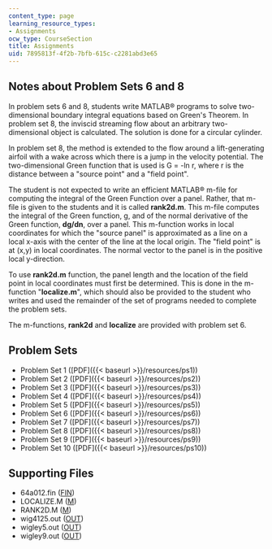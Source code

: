 ```yaml
---
content_type: page
learning_resource_types:
- Assignments
ocw_type: CourseSection
title: Assignments
uid: 7895813f-4f2b-7bfb-615c-c2281abd3e65
---
```


Notes about Problem Sets 6 and 8
--------------------------------

In problem sets 6 and 8, students write MATLAB® programs to solve two-dimensional boundary integral equations based on Green's Theorem. In problem set 8, the inviscid streaming flow about an arbitrary two-dimensional object is calculated. The solution is done for a circular cylinder.

In problem set 8, the method is extended to the flow around a lift-generating airfoil with a wake across which there is a jump in the velocity potential. The two-dimensional Green function that is used is G = -ln r, where r is the distance between a "source point" and a "field point".

The student is not expected to write an efficient MATLAB® m-file for computing the integral of the Green Function over a panel. Rather, that m-file is given to the students and it is called **rank2d.m**. This m-file computes the integral of the Green function, g, and of the normal derivative of the Green function, **dg/dn**, over a panel. This m-function works in local coordinates for which the "source panel" is approximated as a line on a local x-axis with the center of the line at the local origin. The "field point" is at (x,y) in local coordinates. The normal vector to the panel is in the positive local y-direction.

To use **rank2d.m** function, the panel length and the location of the field point in local coordinates must first be determined. This is done in the m-function "**localize.m**", which should also be provided to the student who writes and used the remainder of the set of programs needed to complete the problem sets.

The m-functions, **rank2d** and **localize** are provided with problem set 6.

Problem Sets
------------

*   Problem Set 1 ([PDF]({{< baseurl >}}/resources/ps1))
*   Problem Set 2 ([PDF]({{< baseurl >}}/resources/ps2))
*   Problem Set 3 ([PDF]({{< baseurl >}}/resources/ps3))
*   Problem Set 4 ([PDF]({{< baseurl >}}/resources/ps4))
*   Problem Set 5 ([PDF]({{< baseurl >}}/resources/ps5))
*   Problem Set 6 ([PDF]({{< baseurl >}}/resources/ps6))
*   Problem Set 7 ([PDF]({{< baseurl >}}/resources/ps7))
*   Problem Set 8 ([PDF]({{< baseurl >}}/resources/ps8))
*   Problem Set 9 ([PDF]({{< baseurl >}}/resources/ps9))
*   Problem Set 10 ([PDF]({{< baseurl >}}/resources/ps10))

Supporting Files
----------------

*   64a012.fin ([FIN](/courses/mechanical-engineering/2-29-numerical-marine-hydrodynamics-13-024-spring-2003/assignments/64a012.fin))
*   LOCALIZE.M ([M](/courses/mechanical-engineering/2-29-numerical-marine-hydrodynamics-13-024-spring-2003/assignments/LOCALIZE.M))
*   RANK2D.M ([M](/courses/mechanical-engineering/2-29-numerical-marine-hydrodynamics-13-024-spring-2003/assignments/RANK2D.M))
*   wig4125.out ([OUT](/courses/mechanical-engineering/2-29-numerical-marine-hydrodynamics-13-024-spring-2003/assignments/wig4125.out))
*   wigley5.out ([OUT](/courses/mechanical-engineering/2-29-numerical-marine-hydrodynamics-13-024-spring-2003/assignments/wigley5.out))
*   wigley9.out ([OUT](/courses/mechanical-engineering/2-29-numerical-marine-hydrodynamics-13-024-spring-2003/assignments/wigley9.out))